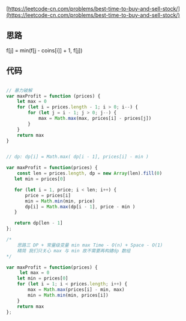 [https://leetcode-cn.com/problems/best-time-to-buy-and-sell-stock/](https://leetcode-cn.com/problems/best-time-to-buy-and-sell-stock/)

## 思路

 f[j] = min(f[j - coins[i]] + 1,  f[j])


## 代码
```js

// 暴力破解
var maxProfit = function (prices) {
    let max = 0
    for (let i = prices.length - 1; i > 0; i--) {
        for (let j = i - 1; j > 0; j--) {
            max = Math.max(max, prices[i] - prices[j])
        }
    }
    return max
}


// dp: dp[i] = Math.max( dp[i - 1], prices[i] - min )

var maxProfit = function(prices) {
    const len = prices.length, dp = new Array(len).fill(0)
   let min = prices[0]

   for (let i = 1, price; i < len; i++) {
       price = prices[i]
       min = Math.min(min, price)
       dp[i] = Math.max(dp[i - 1], price - min )
   }

   return dp[len - 1]
};

/* 
    思路三 DP + 常量级变量 min max Time - O(n) + Space - O(1)
    精简 我们只关心 max 与 min 故不需要再构建dp 数组
*/

var maxProfit = function(prices) {
     let max = 0
    let min = prices[0]
    for (let i = 1; i < prices.length; i++) {
        max = Math.max(prices[i] - min, max)
        min = Math.min(min, prices[i])
    }
    return max
};

```
